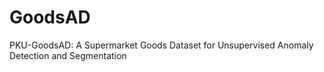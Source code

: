 # GoodsAD
PKU-GoodsAD: A Supermarket Goods Dataset for Unsupervised Anomaly Detection and Segmentation
